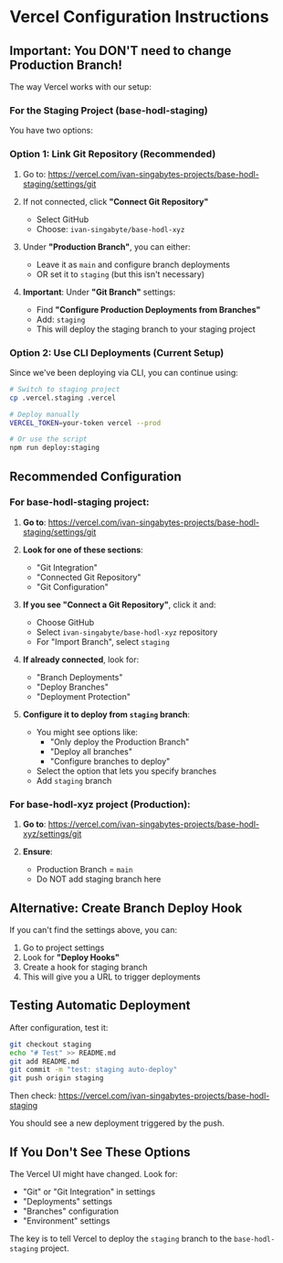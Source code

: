 # Vercel Configuration Instructions

## Important: You DON'T need to change Production Branch!

The way Vercel works with our setup:

### For the Staging Project (base-hodl-staging)

You have two options:

### Option 1: Link Git Repository (Recommended)

1. Go to: https://vercel.com/ivan-singabytes-projects/base-hodl-staging/settings/git

2. If not connected, click **"Connect Git Repository"**
   - Select GitHub
   - Choose: `ivan-singabyte/base-hodl-xyz`

3. Under **"Production Branch"**, you can either:
   - Leave it as `main` and configure branch deployments
   - OR set it to `staging` (but this isn't necessary)

4. **Important**: Under **"Git Branch"** settings:
   - Find **"Configure Production Deployments from Branches"**
   - Add: `staging`
   - This will deploy the staging branch to your staging project

### Option 2: Use CLI Deployments (Current Setup)

Since we've been deploying via CLI, you can continue using:

```bash
# Switch to staging project
cp .vercel.staging .vercel

# Deploy manually
VERCEL_TOKEN=your-token vercel --prod

# Or use the script
npm run deploy:staging
```

## Recommended Configuration

### For base-hodl-staging project:

1. **Go to**: https://vercel.com/ivan-singabytes-projects/base-hodl-staging/settings/git

2. **Look for one of these sections**:
   - "Git Integration"
   - "Connected Git Repository"  
   - "Git Configuration"

3. **If you see "Connect a Git Repository"**, click it and:
   - Choose GitHub
   - Select `ivan-singabyte/base-hodl-xyz` repository
   - For "Import Branch", select `staging`

4. **If already connected**, look for:
   - "Branch Deployments"
   - "Deploy Branches"
   - "Deployment Protection"

5. **Configure it to deploy from `staging` branch**:
   - You might see options like:
     - "Only deploy the Production Branch"
     - "Deploy all branches"
     - "Configure branches to deploy"
   - Select the option that lets you specify branches
   - Add `staging` branch

### For base-hodl-xyz project (Production):

1. **Go to**: https://vercel.com/ivan-singabytes-projects/base-hodl-xyz/settings/git

2. **Ensure**:
   - Production Branch = `main`
   - Do NOT add staging branch here

## Alternative: Create Branch Deploy Hook

If you can't find the settings above, you can:

1. Go to project settings
2. Look for **"Deploy Hooks"**
3. Create a hook for staging branch
4. This will give you a URL to trigger deployments

## Testing Automatic Deployment

After configuration, test it:

```bash
git checkout staging
echo "# Test" >> README.md
git add README.md
git commit -m "test: staging auto-deploy"
git push origin staging
```

Then check: https://vercel.com/ivan-singabytes-projects/base-hodl-staging

You should see a new deployment triggered by the push.

## If You Don't See These Options

The Vercel UI might have changed. Look for:
- "Git" or "Git Integration" in settings
- "Deployments" settings
- "Branches" configuration
- "Environment" settings

The key is to tell Vercel to deploy the `staging` branch to the `base-hodl-staging` project.